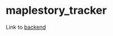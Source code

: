 # maplestory_tracker
Link to <a href="https://github.com/midorinom/maplestory_tracker_backend">backend</a>
